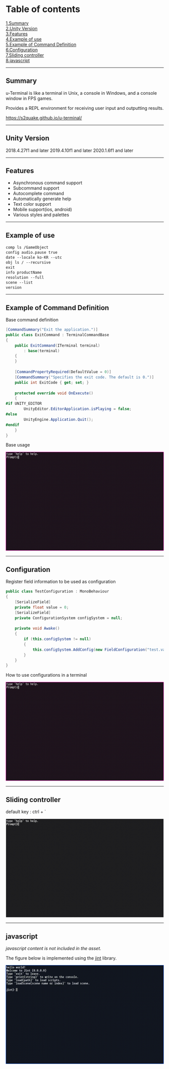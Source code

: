 # Table of contents

[1.Summary](#summary)<br>
[2.Unity Version](#unity-version)<br>
[3.Features](#features)<br>
[4.Example of use](#example-of-use)<br>
[5.Example of Command Definition](#example-of-command-definition)<br>
[6.Configuration](#configuration)<br>
[7.Sliding controller](#sliding-controller)<br>
[8.javascript](#javascript)<br>

***

## Summary

u-Terminal is like a terminal in Unix, a console in Windows, and a console window in FPS games.

Provides a REPL environment for receiving user input and outputting results.

https://s2quake.github.io/u-terminal/

***

## Unity Version

2018.4.27f1 and later
2019.4.10f1 and later
2020.1.6f1 and later

***

## Features

* Asynchronous command support
* Subcommand support
* Autocomplete command
* Automatically generate help
* Text color support
* Mobile support(ios, android)
* Various styles and palettes

***

## Example of use

```
comp ls /GameObject
config audio.pause true
date --locale ko-KR --utc
obj ls / --recursive
exit
info productName
resolution --full
scene --list
version
```

***

## Example of Command Definition

Base command definition

```cs
[CommandSummary("Exit the application.")]
public class ExitCommand : TerminalCommandBase
{
    public ExitCommand(ITerminal terminal)
        : base(terminal)
    {
    }

    [CommandPropertyRequired(DefaultValue = 0)]
    [CommandSummary("Specifies the exit code. The default is 0.")]
    public int ExitCode { get; set; }

    protected override void OnExecute()
    {
#if UNITY_EDITOR
        UnityEditor.EditorApplication.isPlaying = false;
#else
        UnityEngine.Application.Quit();
#endif
    }
}
```

Base usage

<img id="body-img" src="./Documentation/restart-command.gif" alt="restart-command" />

***

## Configuration

Register field information to be used as configuration

```cs
public class TestConfiguration : MonoBehaviour
{
    [SerializeField]
    private float value = 0;
    [SerializeField]
    private ConfigurationSystem configSystem = null;

    private void Awake()
    {
        if (this.configSystem != null)
        {
            this.configSystem.AddConfig(new FieldConfiguration("test.value", this, nameof(value)) { DefaultValue = this.value });
        }
    }
}
```

How to use configurations in a terminal

<img id="body-img" src="./Documentation/config-command.gif" alt="config-command" />

***

## Sliding controller

default key : ctrl + `

<img id="body-img" src="./Documentation/sliding-controller.gif" alt="sliding-controller" />

***

## javascript

*javascript content is not included in the asset.*

The figure below is implemented using the [jint](https://github.com/sebastienros/jint) library.

<img id="body-img" src="./Documentation/javascript.gif" alt="javascript" />
